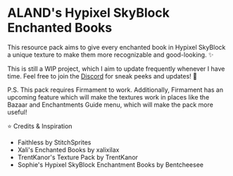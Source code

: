 # ALAND's Hypixel SkyBlock Enchanted Books

This resource pack aims to give every enchanted book in Hypixel SkyBlock a unique texture to make them more recognizable and good-looking. ✨

This is still a WIP project, which I aim to update frequently whenever I have time. Feel free to join the [Discord]([url](https://discord.gg/J6E8PDdeZj)) for sneak peeks and updates! 👀

P.S. This pack requires Firmament to work. Additionally, Firmament has an upcoming feature which will make the textures work in places like the Bazaar and Enchantments Guide menu, which will make the pack more useful!

⭐ Credits & Inspiration

* Faithless by StitchSprites
* Xali's Enchanted Books by xalixilax
* TrentKanor's Texture Pack by TrentKanor
* Sophie's Hypixel SkyBlock Enchantment Books by Bentcheesee
